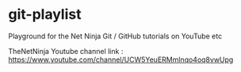 # git-playlist
Playground for the Net Ninja Git / GitHub tutorials on YouTube etc

TheNetNinja Youtube channel link : https://www.youtube.com/channel/UCW5YeuERMmlnqo4oq8vwUpg
